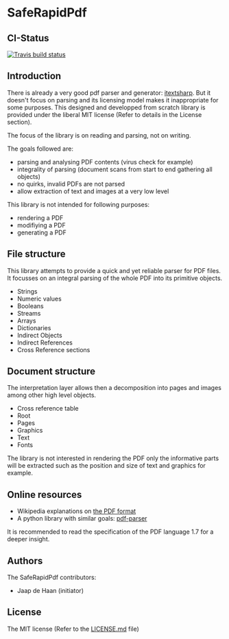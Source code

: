 # SafeRapidPdf

## CI-Status

[![Travis build status](https://img.shields.io/travis/jdehaan/SafeRapidPdf/master.svg?label=master&style=flat-square)](https://travis-ci.org/jdehaan/SafeRapidPdf)


## Introduction

There is already a very good pdf parser and generator: [itextsharp](https://itextpdf.com/).
But it doesn't focus on parsing and its licensing model makes it inappropriate for some purposes.
This designed and developped from scratch library is provided under the liberal MIT license (Refer to details in the License section).

The focus of the library is on reading and parsing, not on writing.

The goals followed are:

 - parsing and analysing PDF contents (virus check for example)
 - integrality of parsing (document scans from start to end gathering all objects)
 - no quirks, invalid PDFs are not parsed
 - allow extraction of text and images at a very low level

This library is not intended for following purposes:

 - rendering a PDF
 - modifiying a PDF
 - generating a PDF

## File structure
 
This library attempts to provide a quick and yet reliable parser for PDF files. It focusses
on an integral parsing of the whole PDF into its primitive objects.

* Strings
* Numeric values
* Booleans
* Streams
* Arrays
* Dictionaries
* Indirect Objects
* Indirect References
* Cross Reference sections

## Document structure

The interpretation layer allows then a decomposition into pages and images among other
high level objects.

* Cross reference table
* Root
* Pages
* Graphics
* Text
* Fonts
 
The library is not interested in rendering the PDF only the informative parts will be
extracted such as the position and size of text and graphics for example.

## Online resources

 - Wikipedia explanations on [the PDF format](https://en.wikipedia.org/wiki/Portable_Document_Format)
 - A python library with similar goals: [pdf-parser](https://blog.didierstevens.com/programs/pdf-tools/)

It is recommended to read the specification of the PDF language 1.7 for a deeper insight.
 
## Authors

The SafeRapidPdf contributors:

 - Jaap de Haan (initiator)

## License

The MIT license (Refer to the [LICENSE.md](https://github.com/jdehaan/SafeRapidPdf/blob/master/LICENSE.md) file)
